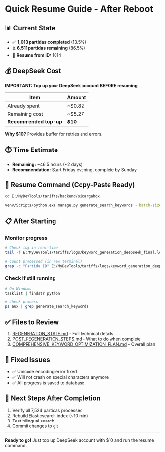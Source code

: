 # Quick Resume Guide - After Reboot

## 📊 Current State

- ✅ **1,013 partidas completed** (13.5%)
- ⏳ **6,511 partidas remaining** (86.5%)
- 📝 **Resume from ID:** 1014

## 💰 DeepSeek Cost

**IMPORTANT: Top up your DeepSeek account BEFORE resuming!**

| Item | Amount |
|------|--------|
| Already spent | ~$0.82 |
| Remaining cost | ~$5.27 |
| **Recommended top-up** | **$10** |

**Why $10?** Provides buffer for retries and errors.

## ⏱️ Time Estimate

- **Remaining:** ~46.5 hours (~2 days)
- **Recommendation:** Start Friday evening, complete by Sunday

## 🚀 Resume Command (Copy-Paste Ready)

```bash
cd E:/MyDevTools/tariffs/backend/sicargabox

venv/Scripts/python.exe manage.py generate_search_keywords --batch-size=100 --api-provider=deepseek --start-from=1014 > ../../logs/keyword_generation_deepseek_final.log 2>&1 &
```

## 📋 After Starting

### Monitor progress

```bash
# Check log in real-time
tail -f E:/MyDevTools/tariffs/logs/keyword_generation_deepseek_final.log

# Count processed (in new terminal)
grep -c "Partida ID" E:/MyDevTools/tariffs/logs/keyword_generation_deepseek_final.log
```

### Check if still running

```bash
# On Windows
tasklist | findstr python

# Check process
ps aux | grep generate_search_keywords
```

## ✅ Files to Review

1. [REGENERATION_STATE.md](REGENERATION_STATE.md) - Full technical details
2. [POST_REGENERATION_STEPS.md](POST_REGENERATION_STEPS.md) - What to do when complete
3. [COMPREHENSIVE_KEYWORD_OPTIMIZATION_PLAN.md](COMPREHENSIVE_KEYWORD_OPTIMIZATION_PLAN.md) - Overall plan

## 🔧 Fixed Issues

- ✅ Unicode encoding error fixed
- ✅ Will not crash on special characters anymore
- ✅ All progress is saved to database

## 🎯 Next Steps After Completion

1. Verify all 7,524 partidas processed
2. Rebuild Elasticsearch index (~10 min)
3. Test bilingual search
4. Commit changes to git

---

**Ready to go!** Just top up DeepSeek account with $10 and run the resume command.
